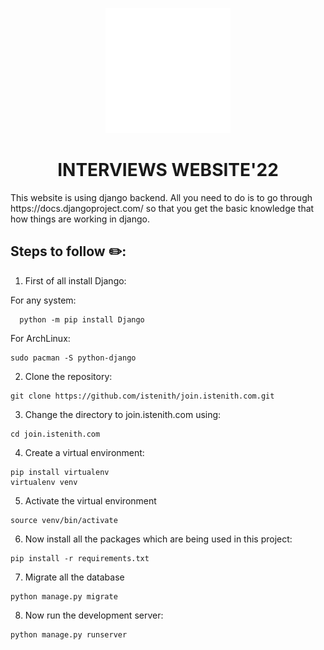 <p align='center'>
<img width="200" src="static/images/iste.png" alt="ISTE KA LOGO">
</p>
<h1 align='center'>INTERVIEWS WEBSITE'22</h1>
This website is using django backend. All you need to do is to go through https://docs.djangoproject.com/ so that you get the basic knowledge that how things are working in django.

## Steps to follow :pencil2::

1. First of all install Django:

For any system:

```console
  python -m pip install Django
```

For ArchLinux:

```console
sudo pacman -S python-django
```

2. Clone the repository:

```console
git clone https://github.com/istenith/join.istenith.com.git
```

3. Change the directory to join.istenith.com using:

```console
cd join.istenith.com
```

4. Create a virtual environment:

```console
pip install virtualenv
virtualenv venv
```

5. Activate the virtual environment

```console
source venv/bin/activate
```

6. Now install all the packages which are being used in this project:

```console
pip install -r requirements.txt
```

7. Migrate all the database

```console
python manage.py migrate
```

8. Now run the development server:

```console
python manage.py runserver
```
